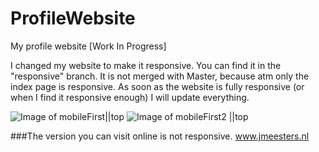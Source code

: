 # ProfileWebsite
My profile website [Work In Progress]

I changed my website to make it responsive.
You can find it in the "responsive" branch.
It is not merged with Master, because atm only the index page is responsive.
As soon as the website is fully responsive (or when I find it responsive enough) I will update everything.

![Image of mobileFirst||top](http://res.cloudinary.com/debyt5msz/image/upload/c_scale,w_380/v1486053971/Screenshot_2017-02-02-16-36-43_yhpltl.jpg) ![Image of mobileFirst2 ||top](http://res.cloudinary.com/debyt5msz/image/upload/c_scale,w_380/v1486054235/Screenshot_2017-02-02-16-38-24_i0t6pz.png)


###The version you can visit online is not responsive.
www.jmeesters.nl
